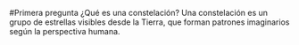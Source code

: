 #Primera pregunta 
¿Qué es una constelación?
Una constelación es un grupo de estrellas visibles desde la Tierra, que forman patrones imaginarios según la perspectiva humana. 
